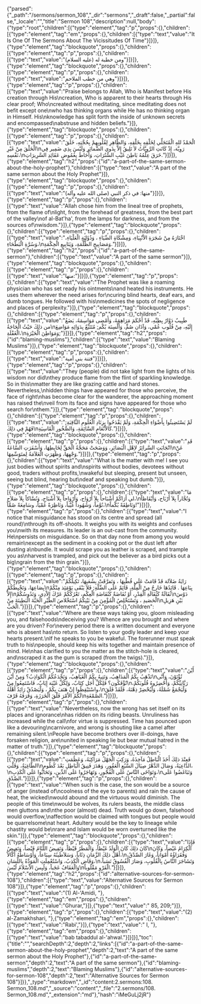 {"parsed":{"_path":"/sermons/sermon_108","_dir":"sermons","_draft":false,"_partial":false,"_locale":"","title":"Sermon 108","description":null,"body":{"type":"root","children":[{"type":"element","tag":"p","props":{},"children":[{"type":"element","tag":"em","props":{},"children":[{"type":"text","value":"It Is One Of The Sermons About The Vicissitudes Of Time"}]}]},{"type":"element","tag":"blockquote","props":{},"children":[{"type":"element","tag":"p","props":{},"children":[{"type":"text","value":"ومن خطبة له (عليه السلام)"}]}]},{"type":"element","tag":"blockquote","props":{},"children":[{"type":"element","tag":"p","props":{},"children":[{"type":"text","value":"وهي من خطب الملاحم"}]}]},{"type":"element","tag":"p","props":{},"children":[{"type":"text","value":"Praise belongs to Allah, Who is Manifest before His creation through His\ncreation, Who is apparent to their hearts through His clear proof; Who\ncreated without meditating, since meditating does not befit except one\nwho has thinking organs while He has no thinking organ in Himself. His\nknowledge has split forth the inside of unknown secrets and encompassed\nabstruse and hidden beliefs."}]},{"type":"element","tag":"blockquote","props":{},"children":[{"type":"element","tag":"p","props":{},"children":[{"type":"text","value":"الْحَمْدُ للهِ الْمُتَجَلِّي لِخَلْقِهِ بِخَلْقِهِ، وَالظَّاهِرِ لِقُلُوبِهِمْ بِحُجَّتِهِ، خَلَقَ الْخَلْقَ مِنْ غَيْرِ\nرَوِيَّة، إِذْ كَانَتِ الرَّوِيَّاتُ لاَ تَلِيقُ إِلاَّ بِذَوي الضَّمائِرِ وَلَيْسَ بِذِي ضَمِير فِي نَفْسِهِ،\nخَرَقَ عِلْمُهُ بَاطِنَ غَيْبِ السُّتُرَاتِ، وَأَحَاطَ بِغُمُوضِ عَقَائِدِ السَّرِيرَاتِ."}]}]},{"type":"element","tag":"h2","props":{"id":"a-part-of-the-same-sermon-about-the-holy-prophet"},"children":[{"type":"text","value":"A part of the same sermon about the Holy Prophet"}]},{"type":"element","tag":"blockquote","props":{},"children":[{"type":"element","tag":"p","props":{},"children":[{"type":"text","value":"منها: في ذكر النبي (صلى الله عليه وآله)"}]}]},{"type":"element","tag":"p","props":{},"children":[{"type":"text","value":"Allah chose him from the lineal tree of prophets, from the flame of\nlight, from the forehead of greatness, from the best part of the valley\nof al-Bat'ha', from the lamps for darkness, and from the sources of\nwisdom."}]},{"type":"element","tag":"blockquote","props":{},"children":[{"type":"element","tag":"p","props":{},"children":[{"type":"text","value":"اخْتَارَهُ مِنْ شَجَرَةِ الاْنْبِيَاءِ، وَمِشْكَاةِ الضِّيَاءِ ، وَذُؤَابَةِ الْعَلْيَاءِ، وَسُرَّةِ الْبَطْحَاءِ،\nوَمَصَابِيحِ الظُّلْمَةِ، وَيَنَابِيعِ الْحِكْمَةِ."}]}]},{"type":"element","tag":"h2","props":{"id":"a-part-of-the-same-sermon"},"children":[{"type":"text","value":"A part of the same sermon"}]},{"type":"element","tag":"blockquote","props":{},"children":[{"type":"element","tag":"p","props":{},"children":[{"type":"text","value":"منها:"}]}]},{"type":"element","tag":"p","props":{},"children":[{"type":"text","value":"The Prophet was like a roaming physician who has set ready his ointments\nand heated his instruments. He uses them wherever the need arises for\ncuring blind hearts, deaf ears, and dumb tongues. He followed with his\nmedicines the spots of negligence and places of perplexity."}]},{"type":"element","tag":"blockquote","props":{},"children":[{"type":"element","tag":"p","props":{},"children":[{"type":"text","value":"طَبِيبٌ دَوَّارٌ بِطِبِّهِ، قَدْ أَحْكَمَ مَرَاهِمَهُ، وَأمْضى مَوَاسِمَهُ، يَضَعُ من ذلِكَ حَيْثُ الْحَاجَةُ\nإِلَيْهِ، مِنْ قُلُوب عُمْي، وَآذَان صُمٍّ، وَأَلْسِنَة بُكْم; مُتَتَبِّعٌ بِدَوَائِهِ مَوَاضِعَ الْغَفْلَةِ،\nوَمَوَاطِنَ الْحَيْرَةِ;"}]}]},{"type":"element","tag":"h2","props":{"id":"blaming-muslims"},"children":[{"type":"text","value":"Blaming Muslims"}]},{"type":"element","tag":"blockquote","props":{},"children":[{"type":"element","tag":"p","props":{},"children":[{"type":"text","value":"فتنة بني أمية"}]}]},{"type":"element","tag":"p","props":{},"children":[{"type":"text","value":"They (people) did not take light from the lights of his wisdom nor did\nthey produce flame from the flint of sparkling knowledge. So in this\nmatter they are like grazing cattle and hard stones. Nevertheless,\nhidden things have appeared for those who perceive, the face of right\nhas become clear for the wanderer, the approaching moment has raised the\nveil from its face and signs have appeared for those who search for\nthem."}]},{"type":"element","tag":"blockquote","props":{},"children":[{"type":"element","tag":"p","props":{},"children":[{"type":"text","value":"لَمْ يَسْتَضِيئُوا بِأَضْوَاءِ الْحِكْمَةِ، وَلَمْ يَقْدَحُوا بِزِنَادِ الْعُلُومِ الثَّاقِبَةِ; فَهُمْ فِي ذلِكَ\nكَالاْنْعَامِ السَّائِمَةِ، وَالصُّخُورِ الْقَاسِيَةِ."}]}]},{"type":"element","tag":"blockquote","props":{},"children":[{"type":"element","tag":"p","props":{},"children":[{"type":"text","value":"قَدِ انْجَابَتِ السَّرائِرُ لاِهْلِ الْبَصَائِرِ، وَوَضَحَتْ مَحَجَّةُ الْحَقِّ لِخَابِطِهَا، وَأَسْفَرَتِ السَّاعَةُ\nعَنْ وَجْهِهَا، وَظَهَرَتِ الْعَلاَمَةُ لِمتَوَسِّمِهَا."}]}]},{"type":"element","tag":"p","props":{},"children":[{"type":"text","value":"What is the matter with me! I see you just bodies without spirits and\nspirits without bodies, devotees without good, traders without profits,\nwakeful but sleeping, present but unseen, seeing but blind, hearing but\ndeaf and speaking but dumb."}]},{"type":"element","tag":"blockquote","props":{},"children":[{"type":"element","tag":"p","props":{},"children":[{"type":"text","value":"مَا لي أَرَاكُمْ أَشْبَاحاً بِلاَ أَرْوَاح، وَأَرْوَاحاً بِلاَ أَشْبَاح، وَنُسَّاكاً بِلاَ صَلاَح،\nوَتُجَّاراً بِلاَ أَرْبَاح، وَأَيْقَاظاً نُوَّماً، وَشُهُوداً غُيَّباً، وَنَاظِرَةً عُمْيَاً، وسَامِعَةً صُمَّاً،\nوَنَاطِقَةً بُكْماً!"}]}]},{"type":"element","tag":"p","props":{},"children":[{"type":"text","value":"I notice that misguidance has stood on its centre and spread (all round)\nthrough its off-shoots. It weighs you with its weights and confuses you\nwith its measures. Its leader is an out-cast from the community. He\npersists on misguidance. So on that day none from among you would remain\nexcept as the sediment in a cooking pot or the dust left after dusting a\nbundle. It would scrape you as leather is scraped, and trample you as\nharvest is trampled, and pick out the believer as a bird picks out a big\ngrain from the thin grain."}]},{"type":"element","tag":"blockquote","props":{},"children":[{"type":"element","tag":"p","props":{},"children":[{"type":"text","value":"رَايَةُ ضَلاَلة قَدْ قَامَتْ عَلَى قُطْبِهَا ، وَتَفرَّقَتْ بِشُعَبِهَا، تَكِيلُكُمْ بِصَاعِهَا، وَتَخْبِطُكُمْ\nبِبَاعِهَا . قَائِدُهَا خَارجٌ مِنْ الْمِلَّةِ، قَائِمٌ عَلَى الضِّلَّةِ; فَلاَ يَبْقَى يَوْمَئِذ مِنْكُمْ إِلاَّ\nثُفَالَةٌ كَثُفَالَةِ الْقِدْرِ، أَوْ نُفَاضَةٌ كَنُفَاضَةِ الْعِكْمِ، تَعْرُكُكُمْ عَرْكَ الاْدِي، وَتَدُوسُكُمْ\nدَوْسَ الْحَصَيدِ ، وَتَسْتَخْلِصُ الْمُؤْمِنَ مِنْ بَيْنِكُمُ اسْتَخْلاصَ الطَّيْرِ الْحَبَّةَ الْبَطِينَةَ مِنْ\nبَيْنِ هَزِيلِ الْحَبِّ."}]}]},{"type":"element","tag":"p","props":{},"children":[{"type":"text","value":"Where are these ways taking you, gloom misleading you, and falsehoods\ndeceiving you? Whence are you brought and where are you driven? For\nevery period there is a written document and everyone who is absent has\nto return. So listen to your godly leader and keep your hearts present.\nIf he speaks to you be wakeful. The forerunner must speak truth to his\npeople, should keep his wits together and maintain presence of mind. He\nhas clarified to you the matter as the stitch-hole is cleared, and\nscraped it as the gum is scraped (from the twigs)."}]},{"type":"element","tag":"blockquote","props":{},"children":[{"type":"element","tag":"p","props":{},"children":[{"type":"text","value":"أَيْنَ تَذْهَبُ بِكُمُ الْمَذَاهِبُ، وَتَتِيهُ بِكُمُ الْغَيَاهِبُ، وَتَخْدَعُكُمُ الْكَوَاذِبُ؟ وَمِنْ أَيْنَ\nتُؤْتَوْنَ، وَأَنَّى تٌؤْفَكُون؟ فَلِكُلِّ أَجَل كِتَابٌ، وَلِكُلِّ غَيْبَة إِيَابٌ، فَاسْتَمِعُوا مِنْ\nرَبَّانِيِّكُمْ، وَأَحْضِرُوهُ قُلُوبَكُمْ، واسْتَيْقِظُوا إِنْ هَتَفَ بِكُمْ ، وَلْيَصْدُقْ رَائِدٌ أَهْلَهُ،\nوَلْيَجْمَعْ شَمْلَهُ، وَلْيُحْضِرْ ذِهْنَهُ، فَلَقَدْ فَلَقَ لَكُمُ الاْمْرَ فَلْقَ الْخَرَزَةِ، وَقَرَفَهُ قَرْفَ\nالصَّمْغَةِ."}]}]},{"type":"element","tag":"p","props":{},"children":[{"type":"text","value":"Nevertheless, now the wrong has set itself on its places and ignorance\nhas ridden on its riding beasts. Unruliness has increased while the call\nfor virtue is suppressed. Time has pounced upon like a devouring\ncarnivore, and wrong is shouting like a camel after remaining silent.\nPeople have become brothers over ill-doings, have forsaken religion, are\nunited in speaking lie but bear mutual hatred in the matter of truth."}]},{"type":"element","tag":"blockquote","props":{},"children":[{"type":"element","tag":"p","props":{},"children":[{"type":"text","value":"فَعِنْدَ ذلِكَ أَخَذَ الْبَاطِلُ مَآخِذَهُ، وَرَكِبَ الْجَهْلُ مَرَاكِبَهُ، وَعَظُمَتِ الطَّاغِيَةُ، وَقَلَّتِ\nالدَّاعِيَةُ، وَصَالَ الدَّهْرُ صِيَالَ السَّبُعِ الْعَقُورِ، وَهَدَرَ فَنِيقُ الْبَاطِلِ بَعْدَ كُظُوم،\nوَتَوَاخَى النَّاسُ عَلَى الْفُجْورِ، وَتَهَاجَرُوا عَلَى الدِّينِ، وَتَحَابُّوا عَلَى الْكَذِبِ،\nوَتَبَاغَضُوا عَلَى الصِّدْقِ."}]}]},{"type":"element","tag":"p","props":{},"children":[{"type":"text","value":"When such is the case, the son would be a source of anger (instead of\ncoolness of the eye to parents) and rain the cause of heat, the wicked\nwould abound and the virtuous would diminish. The people of this time\nwould be wolves, its rulers beasts, the middle class men gluttons and\nthe poor (almost) dead. Truth would go down, falsehood would overflow,\naffection would be claimed with tongues but people would be quarrelsome\nat heart. Adultery would be the key to lineage while chastity would be\nrare and Islam would be worn overturned like the skin."}]},{"type":"element","tag":"blockquote","props":{},"children":[{"type":"element","tag":"p","props":{},"children":[{"type":"text","value":"فَإِذَا كَانَ ذلِكَ كَانَ الْوَلَدُ غَيْظاً، وَالْمَطَرُ قَيْظاً، وَتَفِيضُ اللِّئَامُ فَيْضاً، وَتَغِيضُ\nالْكِرَامُ غَيْضاً، وَكَانَ أَهْلُ ذلِكَ الزَّمَانِ ذِئَاباً، وَسَلاَطَينُهُ سِبَاعاً، وَأَوْسَاطُهُ أُكَّالاً،\nوَفُقَرَاؤُهُ أَمْوَاتاً، وَغَارَ الصِّدْقُ، وَفَاض الْكَذِبُ، وَاسْتُعْمِلَتِ الْمَوَدَّةُ بِاللِّسَانِ،\nوَتَشَاجَرَ النَّاسُ بِالْقُلُوبِ، وَصَارَ الْفُسُوقُ نَسَباً، وَالْعَفَافُ عَجَباً، وَلُبِسَ الاْسْلاَمُ لُبْسَ\nالْفَرْوِ مَقْلُوباً."}]}]},{"type":"element","tag":"h2","props":{"id":"alternative-sources-for-sermon-108"},"children":[{"type":"text","value":"Alternative Sources for Sermon 108"}]},{"type":"element","tag":"p","props":{},"children":[{"type":"text","value":"(1) Al-'Amidi, "},{"type":"element","tag":"em","props":{},"children":[{"type":"text","value":"Ghurar,"}]},{"type":"text","value":" 85, 209;"}]},{"type":"element","tag":"p","props":{},"children":[{"type":"text","value":"(2) al-Zamakhshari, "},{"type":"element","tag":"em","props":{},"children":[{"type":"text","value":"Rabi',"}]},{"type":"text","value":" I, "},{"type":"element","tag":"em","props":{},"children":[{"type":"text","value":"bab tabaddul al-'ahwal."}]}]}],"toc":{"title":"","searchDepth":2,"depth":2,"links":[{"id":"a-part-of-the-same-sermon-about-the-holy-prophet","depth":2,"text":"A part of the same sermon about the Holy Prophet"},{"id":"a-part-of-the-same-sermon","depth":2,"text":"A part of the same sermon"},{"id":"blaming-muslims","depth":2,"text":"Blaming Muslims"},{"id":"alternative-sources-for-sermon-108","depth":2,"text":"Alternative Sources for Sermon 108"}]}},"_type":"markdown","_id":"content:2.sermons:108. Sermon_108.md","_source":"content","_file":"2.sermons/108. Sermon_108.md","_extension":"md"},"hash":"iMeGuLj2jR"}